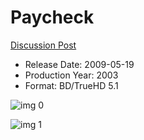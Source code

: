 # Paycheck

[Discussion Post](https://www.avsforum.com/threads/bass-eq-for-filtered-movies.2995212/post-58307030)

* Release Date: 2009-05-19
* Production Year: 2003
* Format: BD/TrueHD 5.1

![img 0](https://i.imgur.com/eT47JOL.jpg)

![img 1](https://i.imgur.com/E5TPkLB.png)

